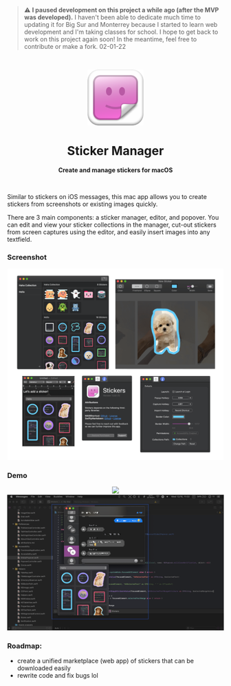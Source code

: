 > ⚠️ **I paused development on this project a while ago (after the MVP was developed).** I haven't been able to dedicate much time to updating it for Big Sur and Monterrey because I started to learn web development and I'm taking classes for school. I hope to get back to work on this project again soon! In the meantime, feel free to contribute or make a fork. 02-01-22 

<br/>
<p align="center">
  <a href="">
  </a>
</p>

<div align="center">
	<img src="/Assets/800.png" alt="Logo" width="130" height="130">
	<h1>Sticker Manager</h1>
	<p>
		<b>Create and manage stickers for macOS</b>
	</p>
	<br>
</div>

Similar to stickers on iOS messages, this mac app allows you to create stickers from screenshots or existing images quickly.

There are 3 main components: a sticker manager, editor, and popover. You can edit and view your sticker collections in the manager, cut-out stickers from screen captures using the editor, and easily insert images into any textfield.

### Screenshot

![Screenshots](/Assets/stickers-showcase.png)

### Demo
<div align="center">
	<img src="/Assets/demo.gif">
</div>

<div align="center">
	<img src="/Assets/popover.png">
</div>

### Roadmap:
* create a unified marketplace (web app) of stickers that can be downloaded easily
* rewrite code and fix bugs lol